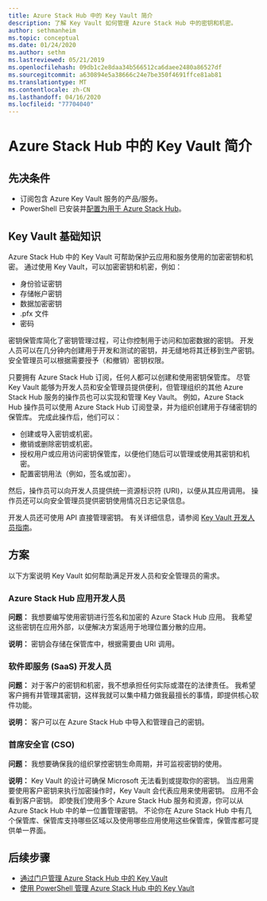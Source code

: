 ```yaml
---
title: Azure Stack Hub 中的 Key Vault 简介
description: 了解 Key Vault 如何管理 Azure Stack Hub 中的密钥和机密。
author: sethmanheim
ms.topic: conceptual
ms.date: 01/24/2020
ms.author: sethm
ms.lastreviewed: 05/21/2019
ms.openlocfilehash: 09db1c2e8daa34b566512ca6daee2480a86527df
ms.sourcegitcommit: a630894e5a38666c24e7be350f4691ffce81ab81
ms.translationtype: MT
ms.contentlocale: zh-CN
ms.lasthandoff: 04/16/2020
ms.locfileid: "77704040"
---
```

# <a name="introduction-to-key-vault-in-azure-stack-hub"></a>Azure Stack Hub 中的 Key Vault 简介

## <a name="prerequisites"></a>先决条件

* 订阅包含 Azure Key Vault 服务的产品/服务。  
* PowerShell 已安装并[配置为用于 Azure Stack Hub](azure-stack-powershell-configure-user.md)。

## <a name="key-vault-basics"></a>Key Vault 基础知识

Azure Stack Hub 中的 Key Vault 可帮助保护云应用和服务使用的加密密钥和机密。 通过使用 Key Vault，可以加密密钥和机密，例如：

* 身份验证密钥
* 存储帐户密钥
* 数据加密密钥
* .pfx 文件
* 密码

密钥保管库简化了密钥管理过程，可让你控制用于访问和加密数据的密钥。 开发人员可以在几分钟内创建用于开发和测试的密钥，并无缝地将其迁移到生产密钥。 安全管理员可以根据需要授予（和撤销）密钥权限。

只要拥有 Azure Stack Hub 订阅，任何人都可以创建和使用密钥保管库。 尽管 Key Vault 能够为开发人员和安全管理员提供便利，但管理组织的其他 Azure Stack Hub 服务的操作员也可以实现和管理 Key Vault。 例如，Azure Stack Hub 操作员可以使用 Azure Stack Hub 订阅登录，并为组织创建用于存储密钥的保管库。 完成此操作后，他们可以：

* 创建或导入密钥或机密。
* 撤销或删除密钥或机密。
* 授权用户或应用访问密钥保管库，以便他们随后可以管理或使用其密钥和机密。
* 配置密钥用法（例如，签名或加密）。

然后，操作员可以向开发人员提供统一资源标识符 (URI)，以便从其应用调用。 操作员还可以向安全管理员提供密钥使用情况日志记录信息。

开发人员还可使用 API 直接管理密钥。 有关详细信息，请参阅 [Key Vault 开发人员指南](/azure/key-vault/key-vault-developers-guide)。

## <a name="scenarios"></a>方案

以下方案说明 Key Vault 如何帮助满足开发人员和安全管理员的需求。

### <a name="developer-for-an-azure-stack-hub-app"></a>Azure Stack Hub 应用开发人员

**问题：** 我想要编写使用密钥进行签名和加密的 Azure Stack Hub 应用。 我希望这些密钥在应用外部，以便解决方案适用于地理位置分散的应用。

**说明：** 密钥会存储在保管库中，根据需要由 URI 调用。

### <a name="developer-for-software-as-a-service-saas"></a>软件即服务 (SaaS) 开发人员

**问题：** 对于客户的密钥和机密，我不想承担任何实际或潜在的法律责任。 我希望客户拥有并管理其密钥，这样我就可以集中精力做我最擅长的事情，即提供核心软件功能。

**说明：** 客户可以在 Azure Stack Hub 中导入和管理自己的密钥。

### <a name="chief-security-officer-cso"></a>首席安全官 (CSO)

**问题：** 我想要确保我的组织掌控密钥生命周期，并可监视密钥的使用。

**说明：** Key Vault 的设计可确保 Microsoft 无法看到或提取你的密钥。 当应用需要使用客户密钥来执行加密操作时，Key Vault 会代表应用来使用密钥。 应用不会看到客户密钥。 即使我们使用多个 Azure Stack Hub 服务和资源，你可以从 Azure Stack Hub 中的单一位置管理密钥。 不论你在 Azure Stack Hub 中有几个保管库、保管库支持哪些区域以及使用哪些应用使用这些保管库，保管库都可提供单一界面。

## <a name="next-steps"></a>后续步骤

* [通过门户管理 Azure Stack Hub 中的 Key Vault](azure-stack-key-vault-manage-portal.md)  
* [使用 PowerShell 管理 Azure Stack Hub 中的 Key Vault](azure-stack-key-vault-manage-powershell.md)
